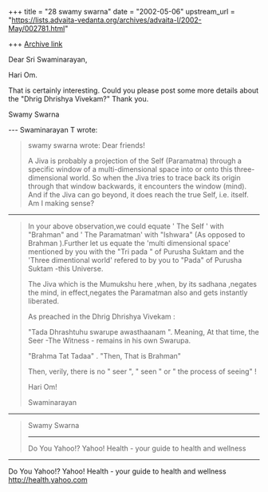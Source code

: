 +++
title = "28 swamy swarna"
date = "2002-05-06"
upstream_url = "https://lists.advaita-vedanta.org/archives/advaita-l/2002-May/002781.html"

+++
[Archive link](https://lists.advaita-vedanta.org/archives/advaita-l/2002-May/002781.html)

Dear Sri Swaminarayan,

Hari Om.

That is certainly interesting. Could you please post
some more details about the "Dhrig Dhrishya Vivekam?"
Thank you.

Swamy Swarna

--- Swaminarayan T <tvswaminarayan at YAHOO.COM> wrote:
>
>
>   swamy swarna <swamyswarna at YAHOO.COM> wrote:
> Dear friends!
>
> A Jiva is probably a projection of the Self
> (Paramatma) through a specific window of a
> multi-dimensional space into or onto this
> three-dimensional world. So when the Jiva tries to
> trace back its origin through that window backwards,
> it encounters the window (mind). And if the Jiva can
> go beyond, it does reach the true Self, i.e. itself.
> Am I making sense?
>
>
-----------------------------------------------------------------------
>
> In your above observation,we  could equate ' The
> Self ' with "Brahman"  and ' The Paramatman' with
> "Ishwara" (As opposed to Brahman ).Further let us
> equate the 'multi dimensional space'  mentioned by
> you with the "Tri pada " of Purusha Suktam and the
> 'Three dimentional world' refered to by you to
> "Pada" of Purusha Suktam -this Universe.
>
> The Jiva which is the Mumukshu here ,when, by its
> sadhana ,negates the mind, in effect,negates the
> Paramatman also  and gets  instantly liberated.
>
> As preached in the Dhrig Dhrishya Vivekam :
>
> "Tada Dhrashtuhu swarupe awasthaanam ". Meaning, At
> that time, the Seer -The Witness  - remains in his
> own Swarupa.
>
> "Brahma Tat Tadaa" .  "Then, That is Brahman"
>
> Then, verily, there is no " seer ", " seen " or "
> the process of seeing" !
>
> Hari Om!
>
> Swaminarayan
>
>
---------------------------------------------------------------
> Swamy Swarna
>
>
>
>
>
>
> ---------------------------------
> Do You Yahoo!?
> Yahoo! Health - your guide to health and wellness


__________________________________________________
Do You Yahoo!?
Yahoo! Health - your guide to health and wellness
http://health.yahoo.com

